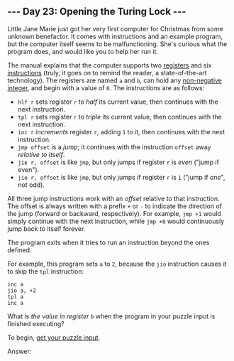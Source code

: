 ## --- Day 23: Opening the Turing Lock ---

Little Jane Marie just got her very first computer for Christmas from some unknown benefactor. It comes with instructions and an example program, but the computer itself seems to be malfunctioning. She's curious what the program does, and would like you to help her run it.

The manual explains that the computer supports two [registers](https://en.wikipedia.org/wiki/Processor_register) and six [instructions](https://en.wikipedia.org/wiki/Instruction_set) (truly, it goes on to remind the reader, a state-of-the-art technology). The registers are named `a` and `b`, can hold any [non-negative integer](https://en.wikipedia.org/wiki/Natural_number), and begin with a value of `0`. The instructions are as follows:

- `hlf r` sets register `r` to _half_ its current value, then continues with the next instruction.
- `tpl r` sets register `r` to _triple_ its current value, then continues with the next instruction.
- `inc r` _increments_ register `r`, adding `1` to it, then continues with the next instruction.
- `jmp offset` is a _jump_; it continues with the instruction `offset` away _relative to itself_.
- `jie r, offset` is like `jmp`, but only jumps if register `r` is _even_ ("jump if even").
- `jio r, offset` is like `jmp`, but only jumps if register `r` is `1` ("jump if _one_", not odd).

All three jump instructions work with an _offset_ relative to that instruction. The offset is always written with a prefix `+` or `-` to indicate the direction of the jump (forward or backward, respectively). For example, `jmp +1` would simply continue with the next instruction, while `jmp +0` would continuously jump back to itself forever.

The program exits when it tries to run an instruction beyond the ones defined.

For example, this program sets `a` to `2`, because the `jio` instruction causes it to skip the `tpl` instruction:

    inc a
    jio a, +2
    tpl a
    inc a

What is _the value in register `b`_ when the program in your puzzle input is finished executing?

To begin, [get your puzzle input](23/input).

Answer:
